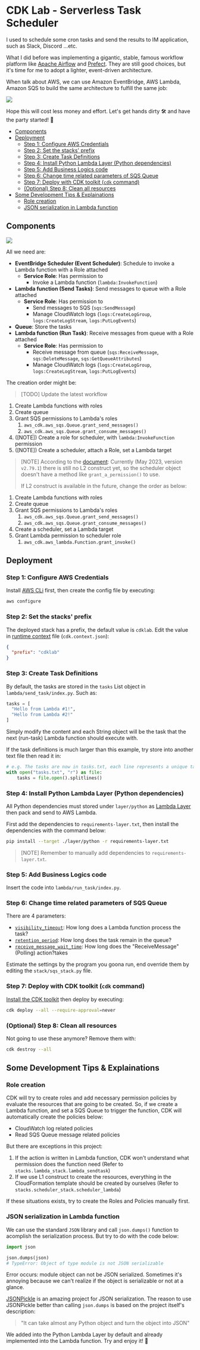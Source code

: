 # CDK Lab - Serverless Task Scheduler<!-- omit from toc -->

I used to schedule some cron tasks and send the results to IM application, such as Slack, Discord ...etc.

What I did before was implementing a gigantic, stable, famous workflow platform like [Apache Airflow](https://airflow.apache.org) and [Prefect](https://www.prefect.io). They are still good choices, but it's time for me to adopt a lighter, event-driven architecture.

When talk about AWS, we can use Amazon EventBridge, AWS Lambda, Amazon SQS to build the same architecture to fulfill the same job:

![](./diagram-services.jpg)

Hope this will cost less money and effort. Let's get hands dirty 🛠️ and have the party started! 🎉

- [Components](#components)
- [Deployment](#deployment)
  - [Step 1: Configure AWS Credentials](#step-1-configure-aws-credentials)
  - [Step 2: Set the stacks' prefix](#step-2-set-the-stacks-prefix)
  - [Step 3: Create Task Definitions](#step-3-create-task-definitions)
  - [Step 4: Install Python Lambda Layer (Python dependencies)](#step-4-install-python-lambda-layer-python-dependencies)
  - [Step 5: Add Business Logics code](#step-5-add-business-logics-code)
  - [Step 6: Change time related parameters of SQS Queue](#step-6-change-time-related-parameters-of-sqs-queue)
  - [Step 7: Deploy with CDK toolkit (`cdk` command)](#step-7-deploy-with-cdk-toolkit-cdk-command)
  - [(Optional) Step 8: Clean all resources](#optional-step-8-clean-all-resources)
- [Some Development Tips \& Explainations](#some-development-tips--explainations)
  - [Role creation](#role-creation)
  - [JSON serialization in Lambda function](#json-serialization-in-lambda-function)

## Components

![](diagram-detailed.jpg)

All we need are:

* **EventBridge Scheduler (Event Scheduler)**: Schedule to invoke a Lambda function with a Role attached
  * **Service Role**: Has permission to
    * Invoke a Lambda function (`lambda:InvokeFunction`)
* **Lambda function (Send Tasks)**: Send messages to queue with a Role attached
  * **Service Role**: Has permission to
    * Send messages to SQS (`sqs:SendMessage`)
    * Manage CloudWatch logs (`logs:CreateLogGroup`, `logs:CreateLogStream`, `logs:PutLogEvents`)
* **Queue**: Store the tasks
* **Lambda function (Run Task)**: Receive messages from queue with a Role attached
  * **Service Role**: Has permission to
      * Receive message from queue (`sqs:ReceiveMessage`, `sqs:DeleteMessage`, `sqs:GetQueueAttributes`)
      * Manage CloudWatch logs (`logs:CreateLogGroup`, `logs:CreateLogStream`, `logs:PutLogEvents`)

The creation order might be:

> [TODO] Update the latest workflow

1. Create Lambda functions with roles
2. Create queue
3. Grant SQS permissions to Lambda's roles
   1. `aws_cdk.aws_sqs.Queue.grant_send_messages()`
   2. `aws_cdk.aws_sqs.Queue.grant_consume_messages()`
4. ([NOTE]) Create a role for scheduler, with `lambda:InvokeFunction` permission
5. ([NOTE]) Create a scheduler, attach a Role, set a Lambda target

> [NOTE] According to the [document](https://docs.aws.amazon.com/cdk/api/v2/python/aws_cdk.aws_scheduler/README.html): Currently (May 2023, version `v2.79.1`) there is still no L2 construct yet, so the scheduler object doesn't have a method like `grant_a_permission()` to use.
>
> If L2 construct is available in the future, change the order as below:

1. Create Lambda functions with roles
2. Create queue
3. Grant SQS permissions to Lambda's roles
   1. `aws_cdk.aws_sqs.Queue.grant_send_messages()`
   2. `aws_cdk.aws_sqs.Queue.grant_consume_messages()`
4. Create a scheduler, set a Lambda target
5. Grant Lambda permission to scheduler role
   1. `aws_cdk.aws_lambda.Function.grant_invoke()`

## Deployment

### Step 1: Configure AWS Credentials

Install [AWS CLi](https://docs.aws.amazon.com/cli/latest/userguide/getting-started-install.html) first, then create the config file by executing:

```bash
aws configure
```

### Step 2: Set the stacks' prefix

The deployed stack has a prefix, the default value is `cdklab`. Edit the value in [runtime context](https://docs.aws.amazon.com/cdk/v2/guide/context.html) file (`cdk.context.json`):

```json
{
  "prefix": "cdklab"
}
```

### Step 3: Create Task Definitions

By default, the tasks are stored in the `tasks` List object in `lambda/send_task/index.py`. Such as:

```python
tasks = [
  "Hello from Lambda #1!",
  "Hello from Lambda #2!"
]
```

Simply modify the content and each String object will be the task that the next (run-task) Lambda function should execute with.

If the task definitions is much larger than this example, try store into another text file then read it in:

```python
# e.g. The tasks are now in tasks.txt, each line represents a unique task definition
with open("tasks.txt", "r") as file:
    tasks = file.open().splitlines()
```

### Step 4: Install Python Lambda Layer (Python dependencies)

All Python dependencies must stored under `layer/python` as [Lambda Layer](https://docs.aws.amazon.com/lambda/latest/dg/configuration-layers.html) then pack and send to AWS Lambda.

First add the dependencies to `requirements-layer.txt`, then install the dependencies with the command below: 

```bash
pip install --target ./layer/python -r requirements-layer.txt
```

> [NOTE] Remember to manually add dependencies to `requirements-layer.txt`.

### Step 5: Add Business Logics code

Insert the code into `lambda/run_task/index.py`.

### Step 6: Change time related parameters of SQS Queue

There are 4 parameters:

* [`visibility_timeout`](https://docs.aws.amazon.com/AWSSimpleQueueService/latest/SQSDeveloperGuide/sqs-visibility-timeout.html): How long does a Lambda function process the task?
* [`retention_period`](https://docs.aws.amazon.com/AWSSimpleQueueService/latest/APIReference/API_SetQueueAttributes.html#API_SetQueueAttributes_RequestSyntax): How long does the task remain in the queue?
* [`receive_message_wait_time`](https://docs.aws.amazon.com/AWSSimpleQueueService/latest/SQSDeveloperGuide/): How long does the "ReceiveMessage" (Polling) action?takes 

Estimate the settings by the program you goona run, end override them by editing the `stack/sqs_stack.py` file.

### Step 7: Deploy with CDK toolkit (`cdk` command)

[Install the CDK toolkit](https://docs.aws.amazon.com/cdk/v2/guide/cli.html) then deploy by executing:

```bash
cdk deploy --all --require-approval=never
```

### (Optional) Step 8: Clean all resources

Not going to use these anymore? Remove them with:

```bash
cdk destroy --all
```

## Some Development Tips & Explainations

### Role creation

CDK will try to create roles and add necessary permission policies by evaluate the resources that are going to be created. So, if we create a Lambda function, and set a SQS Queue to trigger the function, CDK will automatically create the policies below:

* CloudWatch log related policies
* Read SQS Queue message related policies

But there are exceptions in this project:

1. If the action is written in Lambda function, CDK won't understand what permission does the function need (Refer to `stacks.lambda_stack.lambda_sendtask`)
2. If we use L1 construct to create the resources, everything in the CloudFormation template should be created by ourselves (Refer to `stacks.scheduler_stack.scheduler_lambda`)

If these situations exists, try to create the Roles and Policies manually first.

### JSON serialization in Lambda function

We can use the standard `JSON` library and call `json.dumps()` function to acomplish the serialization process. But try to do with the code below:

```python
import json

json.dumps(json)
# TypeError: Object of type module is not JSON serializable
```

Error occurs: module object can not be JSON serialized. Sometimes it's annoying because we can't realize if the object is serializable or not at a glance.

[JSONPickle](https://github.com/jsonpickle/jsonpickle) is an amazing project for JSON serialization. The reason to use JSONPickle better than calling `json.dumps` is based on the project itself's description:

> "It can take almost any Python object and turn the object into JSON"

We added into the Python Lambda Layer by default and already implemented into the Lambda function. Try and enjoy it! 🍻
